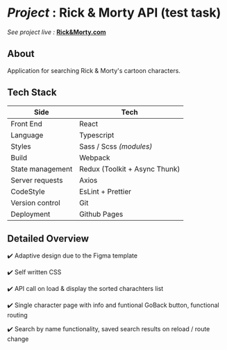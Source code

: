 # _Project_ : Rick & Morty API (test task)

_See project live :_ **[Rick&Morty.com](https://apaltrow.github.io/test-task-rick-and-morty/)**

## About

Application for searching Rick & Morty's cartoon characters.

## Tech Stack

| Side             | Tech                          |
| ---------------- | ----------------------------- |
| Front End        | React                         |
| Language         | Typescript                    |
| Styles           | Sass / Scss _(modules)_       |
| Build            | Webpack                       |
| State management | Redux (Toolkit + Async Thunk) |
| Server requests  | Axios                         |
| CodeStyle        | EsLint + Prettier             |
| Version control  | Git                           |
| Deployment       | Github Pages                  |

## Detailed Overview

✔️ Adaptive design due to the Figma template

✔️ Self written CSS

✔️ API call on load & display the sorted charachters list

✔️ Single character page with info and funtional GoBack button, functional routing

✔️ Search by name functionality, saved search results on reload / route change
